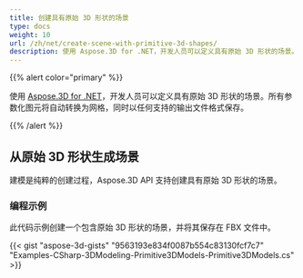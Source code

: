 ```yaml
---
title: 创建具有原始 3D 形状的场景
type: docs
weight: 10
url: /zh/net/create-scene-with-primitive-3d-shapes/
description: 使用 Aspose.3D for .NET，开发人员可以定义具有原始 3D 形状的场景。所有参数化图元将自动转换为网格，同时以任何支持的输出文件格式保存。
---
```

{{% alert color="primary" %}}

使用 [Aspose.3D for .NET](https://products.aspose.com/3d/net/)，开发人员可以定义具有原始 3D 形状的场景。所有参数化图元将自动转换为网格，同时以任何支持的输出文件格式保存。

{{% /alert %}}
##  **从原始 3D 形状生成场景**
建模是纯粹的创建过程，Aspose.3D API 支持创建具有原始 3D 形状的场景。
###  **编程示例**
此代码示例创建一个包含原始 3D 形状的场景，并将其保存在 FBX 文件中。

{{< gist "aspose-3d-gists" "9563193e834f0087b554c83130fcf7c7" "Examples-CSharp-3DModeling-Primitive3DModels-Primitive3DModels.cs" >}}
